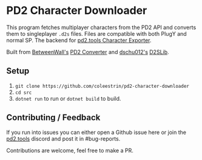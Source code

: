 # PD2 Character Downloader
This program fetches multiplayer characters from the PD2 API and converts them to singleplayer `.d2s` files. Files are compatible with both PlugY and normal SP. The backend for [pd2.tools Character Exporter](https://pd2.tools/tools/character-export).

Built from [BetweenWall's](https://github.com/BetweenWalls) [PD2 Converter](https://github.com/BetweenWalls/PD2-Converter) and [dschu012's](https://github.com/dschu012) [D2SLib](https://github.com/dschu012/D2SLib). 

## Setup
1. `git clone https://github.com/coleestrin/pd2-character-downloader`
2. `cd src`
3. `dotnet run` to run or `dotnet build` to build.

## Contributing / Feedback
If you run into issues you can either open a Github issue here or join the [pd2.tools](https://discord.com/invite/TVTExqWRhK) discord and post it in #bug-reports.

Contributions are welcome, feel free to make a PR.







